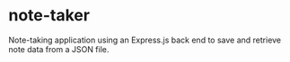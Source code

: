 # note-taker
Note-taking application using an Express.js back end to save and retrieve note data from a JSON file.  
